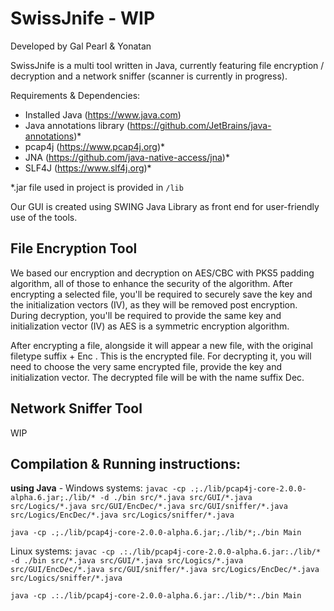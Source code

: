 # SwissJnife - WIP
Developed by Gal Pearl & Yonatan 

SwissJnife is a multi tool written in Java, currently featuring file encryption / decryption and a network sniffer (scanner is currently in progress).

Requirements & Dependencies:
- Installed Java (https://www.java.com)
- Java annotations library (https://github.com/JetBrains/java-annotations)*
- pcap4j (https://www.pcap4j.org)*
- JNA (https://github.com/java-native-access/jna)*
- SLF4J (https://www.slf4j.org)*

*.jar file used in project is provided in ```/lib```

Our GUI is created using SWING Java Library as front end for user-friendly use of the tools.

## File Encryption Tool
We based our encryption and decryption on AES/CBC with PKS5 padding algorithm, all of those to enhance the security of the algorithm.
After encrypting a selected file, you'll be required to securely save the key and the initialization vectors (IV), as they will be removed post encryption.
During decryption, you'll be required to provide the same key and initialization vector (IV) as AES is a symmetric encryption algorithm.

After encrypting a file, alongside it will appear a new file, with the original filetype suffix + Enc . This is the encrypted file.
For decrypting it, you will need to choose the very same encrypted file, provide the key and initialization vector.
The decrypted file will be with the name suffix Dec.

## Network Sniffer Tool
WIP

## Compilation & Running instructions:
**using Java** - 
Windows systems:
```javac -cp .;./lib/pcap4j-core-2.0.0-alpha.6.jar;./lib/* -d ./bin src/*.java src/GUI/*.java src/Logics/*.java src/GUI/EncDec/*.java src/GUI/sniffer/*.java src/Logics/EncDec/*.java src/Logics/sniffer/*.java```

```java -cp .;./lib/pcap4j-core-2.0.0-alpha.6.jar;./lib/*;./bin Main```


Linux systems:
```javac -cp .:./lib/pcap4j-core-2.0.0-alpha.6.jar:./lib/* -d ./bin src/*.java src/GUI/*.java src/Logics/*.java src/GUI/EncDec/*.java src/GUI/sniffer/*.java src/Logics/EncDec/*.java src/Logics/sniffer/*.java```

```java -cp .:./lib/pcap4j-core-2.0.0-alpha.6.jar:./lib/*:./bin Main```

